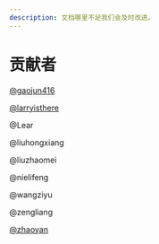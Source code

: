 ```yaml
---
description: 文档哪里不足我们会及时改进。
---
```


# 贡献者

[@gaojun416](https://github.com/gaojun416)

[@larryisthere](https://www.zhihu.com/people/larryisthere)

@Lear

@liuhongxiang

@liuzhaomei

@nielifeng

@wangziyu

@zengliang

[@zhaoyan](https://www.zhihu.com/people/zhao-yan-57-5-89)

